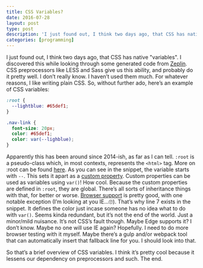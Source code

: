 ```yaml
---
title: CSS Variables?
date: 2016-07-28
layout: post
type: post
description: 'I just found out, I think two days ago, that CSS has native "variables."'
categories: [programming]
---
```


I just found out, I think two days ago, that CSS has native "variables". I discovered this while looking through some generated code from [Zeplin](https://zeplin.io/). CSS preprocessors like LESS and Sass give us this ability, and probably do it pretty well. I don’t really know. I haven’t used them much. For whatever reasons, I like writing plain CSS. So, without further ado, here’s an example of CSS variables:

```css
:root {
  --lightblue: #65def1;
}

.nav-link {
  font-size: 20px;
  color: #65def1;
  color: var(--lighblue);
}
```

Apparently this has been around since 2014-ish, as far as I can tell. `:root` is a pseudo-class which, in most contexts, represents the `<html>` tag. More on :root can be found [here](https://developer.mozilla.org/en-US/docs/Web/CSS/:root). As you can see in the snippet, the variable starts with `--`. This sets it apart as a [custom property](https://developer.mozilla.org/en-US/docs/Web/CSS/--*). Custom properties can be used as variables using `var()`! How cool. Because the custom properties are defined in `:root`, they are global. There’s all sorts of inheritance things with that, for better or worse. [Browser support](https://developer.mozilla.org/en-US/docs/Web/CSS/Using_CSS_variables#Browser_compatibility) is pretty good, with one notable exception (I’m looking at you IE…🙄). That’s why line 7 exists in the snippet. It defines the color just incase someone has no idea what to do with `var()`. Seems kinda redundant, but it’s not the end of the world. Just a minor/mild nuisance. It’s not CSS’s fault though. Maybe Edge supports it? I don’t know. Maybe no one will use IE again? Hopefully. I need to do more browser testing with it myself. Maybe there’s a gulp and/or webpack tool that can automatically insert that fallback line for you. I should look into that.

So that’s a brief overview of CSS variables. I think it’s pretty cool because it lessens our dependency on preprocessors and such. The end.
